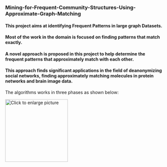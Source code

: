 ### Mining-for-Frequent-Community-Structures-Using-Approximate-Graph-Matching
#### This project aims at identifying Frequent Patterns in large graph Datasets.
#### Most of the work in the domain is focused on finding patterns that match exactly. 
#### A novel approach is proposed in this project to help determine the frequent patterns that approximately match with each other. 
#### This approach finds significant applications in the field of deanonymizing social networks, finding approximately matching molecules in protein networks and brain image data.

The algorithms works in three phases as shown below:

<a href="https://drive.google.com/uc?export=view&id=1sSDOCDaWGq4g7q4Gm1laO7wipAusrOPe"><img src="https://drive.google.com/uc?export=view&id=1sSDOCDaWGq4g7q4Gm1laO7wipAusrOPe" style="width:200px; max-width: 50%; height: auto" title="Click to enlarge picture" />
